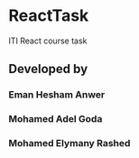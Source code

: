 # ReactTask
 ITI React course task

## Developed by
### Eman Hesham Anwer
### Mohamed Adel Goda
### Mohamed Elymany Rashed